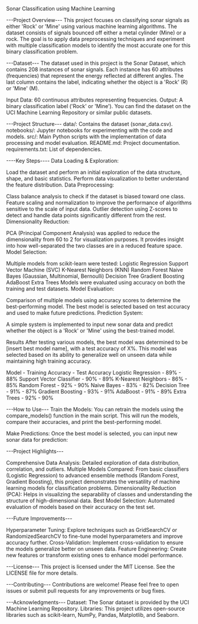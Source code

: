 Sonar Classification using Machine Learning

---Project Overview---
This project focuses on classifying sonar signals as either 'Rock' or 'Mine' using various machine learning algorithms. The dataset consists of signals bounced off either a metal cylinder (Mine) or a rock. The goal is to apply data preprocessing techniques and experiment with multiple classification models to identify the most accurate one for this binary classification problem.

---Dataset---
The dataset used in this project is the Sonar Dataset, which contains 208 instances of sonar signals. Each instance has 60 attributes (frequencies) that represent the energy reflected at different angles. The last column contains the label, indicating whether the object is a 'Rock' (R) or 'Mine' (M).

Input Data: 60 continuous attributes representing frequencies.
Output: A binary classification label ('Rock' or 'Mine').
You can find the dataset on the UCI Machine Learning Repository or similar public datasets.

---Project Structure---
data/: Contains the dataset (sonar_data.csv).
notebooks/: Jupyter notebooks for experimenting with the code and models.
src/: Main Python scripts with the implementation of data processing and model evaluation.
README.md: Project documentation.
requirements.txt: List of dependencies.

----Key Steps----
Data Loading & Exploration:

Load the dataset and perform an initial exploration of the data structure, shape, and basic statistics.
Perform data visualization to better understand the feature distribution.
Data Preprocessing:

Class balance analysis to check if the dataset is biased toward one class.
Feature scaling and normalization to improve the performance of algorithms sensitive to the scale of input data.
Outlier detection using Z-scores to detect and handle data points significantly different from the rest.
Dimensionality Reduction:

PCA (Principal Component Analysis) was applied to reduce the dimensionality from 60 to 2 for visualization purposes. It provides insight into how well-separated the two classes are in a reduced feature space.
Model Selection:

Multiple models from scikit-learn were tested:
Logistic Regression
Support Vector Machine (SVC)
K-Nearest Neighbors (KNN)
Random Forest
Naive Bayes (Gaussian, Multinomial, Bernoulli)
Decision Tree
Gradient Boosting
AdaBoost
Extra Trees
Models were evaluated using accuracy on both the training and test datasets.
Model Evaluation:

Comparison of multiple models using accuracy scores to determine the best-performing model.
The best model is selected based on test accuracy and used to make future predictions.
Prediction System:

A simple system is implemented to input new sonar data and predict whether the object is a 'Rock' or 'Mine' using the best-trained model.



Results
After testing various models, the best model was determined to be [insert best model name], with a test accuracy of X%. This model was selected based on its ability to generalize well on unseen data while maintaining high training accuracy.

Model - Training Accuracy - Test Accuracy
Logistic Regression	- 89%	- 88%
Support Vector Classifier	- 90%	- 89%
K-Nearest Neighbors	- 86%	- 85%
Random Forest	- 92%	- 90%
Naive Bayes	- 83%	- 82%
Decision Tree	- 91%	- 87%
Gradient Boosting	- 93%	- 91%
AdaBoost	- 91%	- 89%
Extra Trees	- 92%	- 90%

---How to Use---
Train the Models: You can retrain the models using the compare_models() function in the main script. This will run the models, compare their accuracies, and print the best-performing model.

Make Predictions: Once the best model is selected, you can input new sonar data for prediction:

---Project Highlights---

Comprehensive Data Analysis: Detailed exploration of data distribution, correlation, and outliers.
Multiple Models Compared: From basic classifiers (Logistic Regression) to advanced ensemble methods (Random Forest, Gradient Boosting), this project demonstrates the versatility of machine learning models for classification problems.
Dimensionality Reduction (PCA): Helps in visualizing the separability of classes and understanding the structure of high-dimensional data.
Best Model Selection: Automated evaluation of models based on their accuracy on the test set.

---Future Improvements---

Hyperparameter Tuning: Explore techniques such as GridSearchCV or RandomizedSearchCV to fine-tune model hyperparameters and improve accuracy further.
Cross-Validation: Implement cross-validation to ensure the models generalize better on unseen data.
Feature Engineering: Create new features or transform existing ones to enhance model performance.

---License---
This project is licensed under the MIT License. See the LICENSE file for more details.

---Contributing---
Contributions are welcome! Please feel free to open issues or submit pull requests for any improvements or bug fixes.

---Acknowledgments---
Dataset: The Sonar dataset is provided by the UCI Machine Learning Repository.
Libraries: This project utilizes open-source libraries such as scikit-learn, NumPy, Pandas, Matplotlib, and Seaborn.
